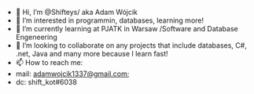 - 👋 Hi, I’m @Shifteys/ aka Adam Wójcik
- 👀 I’m interested in programmin, databases, learning more!
- 🌱 I’m currently learning at PJATK in Warsaw /Software and Database Engeneering 
- 💞️ I’m looking to collaborate on any projects that include databases, C#, .net, Java and many more because I learn fast!
- 📫 How to reach me:
- mail: adamwojcik1337@gmail.com;
- dc: shift_kot#6038
